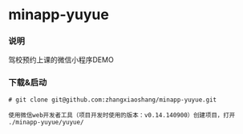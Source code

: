 # minapp-yuyue

### 说明

驾校预约上课的微信小程序DEMO

### 下载&启动

~~~
# git clone git@github.com:zhangxiaoshang/minapp-yuyue.git

使用微信web开发者工具（项目开发时使用的版本：v0.14.140900）创建项目，打开 ./minapp-yuyue/yuyue/
~~~


